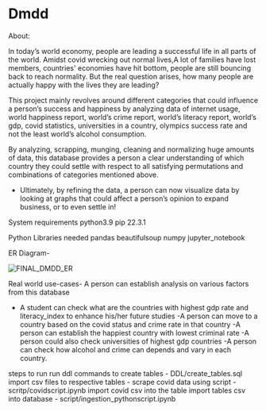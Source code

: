 # Dmdd


About:

In today’s world economy, people are leading a successful life in all parts of the world. Amidst covid wrecking out normal lives,A lot of families have lost members, countries' economies have hit bottom, people are still bouncing back to reach normality. But the real question arises, how many people are actually happy with the lives they are leading? 
 
This project mainly revolves around different categories that could influence a person’s success and happiness by analyzing data of internet usage, world happiness report, world’s crime report, world’s literacy report, world’s gdp, covid statistics, universities in a country, olympics success rate and not the least world’s alcohol consumption. 
 
By analyzing, scrapping, munging, cleaning and normalizing huge amounts of data, this database provides a person a clear understanding of which country they could settle with respect to all satisfying permutations and combinations of categories mentioned above. 
- Ultimately, by refining the data, a person can now visualize data by looking at graphs that could affect a person’s opinion to expand business, or to even settle in! 


System requirements
python3.9
pip 22.3.1

Python Libraries needed
pandas
beautifulsoup
numpy
jupyter_notebook

ER Diagram-

![FINAL_DMDD_ER](https://user-images.githubusercontent.com/113812925/207753296-f10e9ecc-e9d9-4792-8873-d74cf5f13670.png)


Real world use-cases-
A person can establish analysis on various factors from this database
- A student can check what are the countries with highest gdp rate and literacy_index to enhance his/her future studies
-A person can move to a country based on the covid status and crime rate in that country
-A person can establish the happiest country with lowest criminal rate
-A person could also check universities of highest gdp countries
-A person can check how alcohol and crime can depends and vary in each country. 



steps to run
run ddl commands to create tables - DDL/create_tables.sql
import csv files to respective tables - 
scrape covid data using script - scritp/covidscript.ipynb
import covid csv into the table 
import tables csv into database - script/ingestion_pythonscript.ipynb
